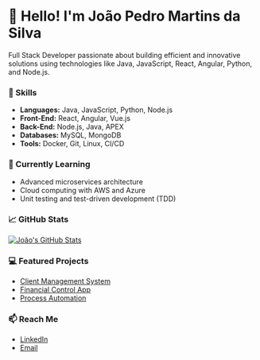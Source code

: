 # 👋 Hello! I'm João Pedro Martins da Silva

Full Stack Developer passionate about building efficient and innovative solutions using technologies like Java, JavaScript, React, Angular, Python, and Node.js.

### 🚀 Skills
- **Languages:** Java, JavaScript, Python, Node.js
- **Front-End:** React, Angular, Vue.js
- **Back-End:** Node.js, Java, APEX
- **Databases:** MySQL, MongoDB
- **Tools:** Docker, Git, Linux, CI/CD

### 🌱 Currently Learning
- Advanced microservices architecture
- Cloud computing with AWS and Azure
- Unit testing and test-driven development (TDD)

### 📈 GitHub Stats
[![João's GitHub Stats](https://github-readme-stats.vercel.app/api?username=jospiado&show_icons=true&theme=dracula)](https://github.com/jospiado)

### 💻 Featured Projects
- [Client Management System](https://github.com/jospiado/sistema-gerenciamento-clientes)
- [Financial Control App](https://github.com/jospiado/app-financeiro)
- [Process Automation](https://github.com/jospiado/automacao-processos)

### 📫 Reach Me
- [LinkedIn](https://www.linkedin.com/in/joao-pedro-9a1328247/)
- [Email](mailto:devjoaopedromartins@gmail.com)

